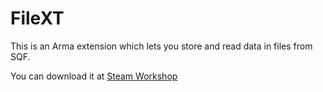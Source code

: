 # FileXT

This is an Arma extension which lets you store and read data in files from SQF.

You can download it at [Steam Workshop](https://steamcommunity.com/sharedfiles/filedetails/?id=2162811561)
